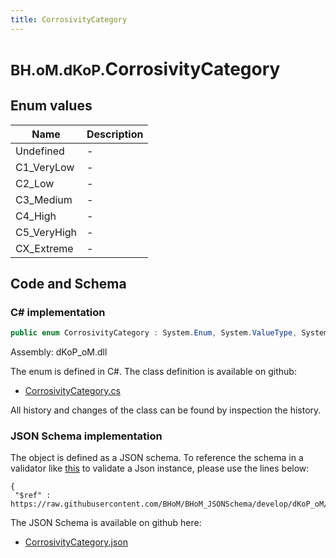 ```yaml
---
title: CorrosivityCategory
---
```


# <small>BH.oM.dKoP.</small>**CorrosivityCategory**



## Enum values

| Name            | Description                                                    |
|-----------------|----------------------------------------------------------------|
| Undefined |  -  |
| C1_VeryLow |  -  |
| C2_Low |  -  |
| C3_Medium |  -  |
| C4_High |  -  |
| C5_VeryHigh |  -  |
| CX_Extreme |  -  |


## Code and Schema

### C# implementation

``` C# title="C#"
public enum CorrosivityCategory : System.Enum, System.ValueType, System.IComparable, System.ISpanFormattable, System.IFormattable, System.IConvertible
```

Assembly: dKoP_oM.dll

The enum is defined in C#. The class definition is available on github:

- [CorrosivityCategory.cs](https://github.com/BHoM/dKoP_Toolkit/blob/develop/dKoP_oM/Perfomance\Enums\CorrosivityCategory.cs)

All history and changes of the class can be found by inspection the history.
### JSON Schema implementation

The object is defined as a JSON schema. To reference the schema in a validator like [this](https://www.jsonschemavalidator.net/) to validate a Json instance, please use the lines below:

``` { .json .copy .select } title="JSON Schema"
{
 "$ref" : https://raw.githubusercontent.com/BHoM/BHoM_JSONSchema/develop/dKoP_oM/CorrosivityCategory.json}
```

The JSON Schema is available on github here:

- [CorrosivityCategory.json](https://github.com/BHoM/BHoM_JSONSchema/blob/develop/dKoP_oM/CorrosivityCategory.json)

